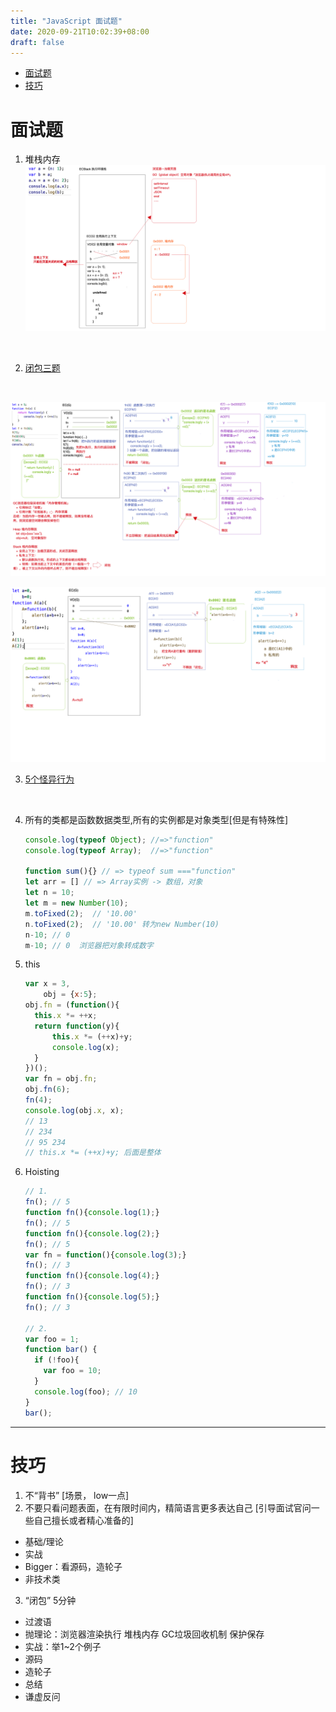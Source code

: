 ```yaml
---
title: "JavaScript 面试题"
date: 2020-09-21T10:02:39+08:00
draft: false
---
```

- [面试题](#面试题)
- [技巧](#技巧)
# 面试题

1. 堆栈内存
![例1堆栈内存](https://github.com/MarginLon/MarginPostImage/blob/master/%E4%BE%8B1%E5%A0%86%E6%A0%88%E5%86%85%E5%AD%98.png?raw=true)
<br/>

2. [闭包三题](https://github.com/MarginLon/CSS_JS_Repos/blob/main/JS/%E5%B0%8F%E7%BB%83%E4%B9%A0/e2.js)

<br/>

![例3闭包相关](https://github.com/MarginLon/MarginPostImage/blob/master/%E4%BE%8B3%E9%97%AD%E5%8C%85%E7%9B%B8%E5%85%B3.png?raw=true)
<br/>

![例4闭包相关](https://github.com/MarginLon/MarginPostImage/blob/master/%E4%BE%8B4%E9%97%AD%E5%8C%85%E7%9B%B8%E5%85%B3.png?raw=true)
<br/>

3. [5个怪异行为](https://github.com/MarginLon/CSS_JS_Repos/blob/main/JS/%E5%B0%8F%E7%BB%83%E4%B9%A0/5%E4%B8%AA%E6%80%AA%E5%BC%82%E8%A1%8C%E4%B8%BA.js)
<br/>

4. 所有的类都是函数数据类型,所有的实例都是对象类型[但是有特殊性] 
   ```js
   console.log(typeof Object); //=>"function"
   console.log(typeof Array);  //=>"function"

   function sum(){} // => typeof sum ==="function"
   let arr = [] // => Array实例 -> 数组，对象
   let n = 10;
   let m = new Number(10);
   m.toFixed(2);  // '10.00'
   n.toFixed(2);  // '10.00' 转为new Number(10)
   n-10; // 0
   m-10; // 0  浏览器把对象转成数字
   ```


5. this  
    ```js
    var x = 3,
        obj = {x:5};
    obj.fn = (function(){
      this.x *= ++x;
      return function(y){
          this.x *= (++x)+y;
          console.log(x); 
      }
    })();
    var fn = obj.fn;
    obj.fn(6);
    fn(4);
    console.log(obj.x, x); 
    // 13
    // 234
    // 95 234
    // this.x *= (++x)+y; 后面是整体
    ```
6. Hoisting
    ```js
    // 1. 
    fn(); // 5
    function fn(){console.log(1);}
    fn(); // 5 
    function fn(){console.log(2);}
    fn(); // 5
    var fn = function(){console.log(3);}
    fn(); // 3
    function fn(){console.log(4);}
    fn(); // 3
    function fn(){console.log(5);}
    fn(); // 3

    // 2. 
    var foo = 1;
    function bar() {
      if (!foo){
        var foo = 10;
      }
      console.log(foo); // 10
    }
    bar();
    ```
---
# 技巧
1. 不“背书”   [场景， low一点]
2. 不要只看问题表面，在有限时间内，精简语言更多表达自己  [引导面试官问一些自己擅长或者精心准备的]
  - 基础/理论
  - 实战
  - Bigger：看源码，造轮子
  - 非技术类


3. “闭包” 5分钟
  - 过渡语
  - 抛理论：浏览器渲染执行 堆栈内存 GC垃圾回收机制 保护保存
  - 实战：举1~2个例子
  - 源码
  - 造轮子
  - 总结
  - 谦虚反问